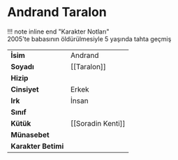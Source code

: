 # Andrand Taralon  
  
!!! note inline end "Karakter Notları"  
	2005'te babasının öldürülmesiyle 5 yaşında tahta geçmiş     
  
|  |  |  
|---|---|  
| **İsim** | Andrand |  
| **Soyadı** | [[Taralon]] |  
| **Hizip** |  |  
| **Cinsiyet** | Erkek |  
| **Irk** | İnsan |  
| **Sınıf** |  |  
| **Kütük** | [[Soradin Kenti]] |  
| **Münasebet** |  |  
| **Karakter Betimi** |  |  
  
  
